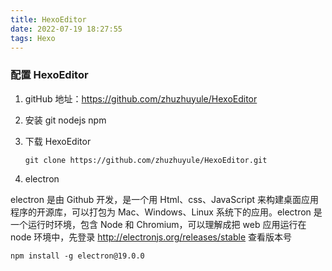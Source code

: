 ```yaml
---
title: HexoEditor
date: 2022-07-19 18:27:55
tags: Hexo
---
```


### 配置 HexoEditor

1. gitHub 地址：https://github.com/zhuzhuyule/HexoEditor
2. 安装 git nodejs npm
3. 下载 HexoEditor
    ```
    git clone https://github.com/zhuzhuyule/HexoEditor.git
    ```
    
4. electron
  
  electron 是由 Github 开发，是一个用 Html、css、JavaScript 来构建桌面应用程序的开源库，可以打包为 Mac、Windows、Linux 系统下的应用。electron 是一个运行时环境，包含 Node 和 Chromium，可以理解成把 web 应用运行在 node 环境中，先登录 http://electronjs.org/releases/stable 查看版本号
  
  ```
  npm install -g electron@19.0.0
  ```
 



